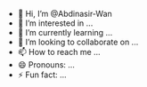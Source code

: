 - 👋 Hi, I’m @Abdinasir-Wan
- 👀 I’m interested in ...
- 🌱 I’m currently learning ...
- 💞️ I’m looking to collaborate on ...
- 📫 How to reach me ...
- 😄 Pronouns: ...
- ⚡ Fun fact: ...

<!---
Abdinasir-Wan/Abdinasir-Wan is a ✨ special ✨ repository because its `README.md` (this file) appears on your GitHub profile.
You can click the Preview link to take a look at your changes.
--->
